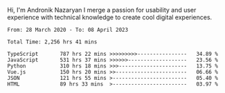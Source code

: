 Hi, I'm Andronik Nazaryan
I merge a passion for usability and user experience with technical knowledge to create cool digital experiences.


<!--START_SECTION:waka-->

```text
From: 28 March 2020 - To: 08 April 2023

Total Time: 2,256 hrs 41 mins

TypeScript       787 hrs 22 mins >>>>>>>>>----------------   34.89 %
JavaScript       531 hrs 37 mins >>>>>>-------------------   23.56 %
Python           310 hrs 18 mins >>>----------------------   13.75 %
Vue.js           150 hrs 20 mins >>-----------------------   06.66 %
JSON             121 hrs 55 mins >------------------------   05.40 %
HTML             89 hrs 33 mins  >------------------------   03.97 %
```

<!--END_SECTION:waka-->
